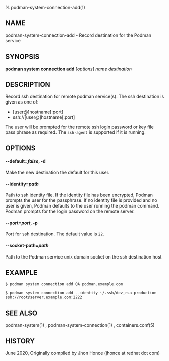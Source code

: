 % podman-system-connection-add(1)

## NAME
podman\-system\-connection\-add - Record destination for the Podman service

## SYNOPSIS
**podman system connection add** [*options*] *name* *destination*

## DESCRIPTION
Record ssh destination for remote podman service(s). The ssh destination is given as one of:
 - [user@]hostname[:port]
 - ssh://[user@]hostname[:port]

The user will be prompted for the remote ssh login password or key file pass phrase as required. The `ssh-agent` is supported if it is running.

## OPTIONS

#### **--default**=*false*, **-d**

Make the new destination the default for this user.

#### **--identity**=*path*

Path to ssh identity file. If the identity file has been encrypted, Podman prompts the user for the passphrase.
If no identity file is provided and no user is given, Podman defaults to the user running the podman command.
Podman prompts for the login password on the remote server.

#### **--port**=*port*, **-p**

Port for ssh destination. The default value is `22`.

#### **--socket-path**=*path*

Path to the Podman service unix domain socket on the ssh destination host

## EXAMPLE
```
$ podman system connection add QA podman.example.com

$ podman system connection add --identity ~/.ssh/dev_rsa production ssh://root@server.example.com:2222
```
## SEE ALSO
podman-system(1) , podman-system-connection(1) , containers.conf(5)

## HISTORY
June 2020, Originally compiled by Jhon Honce (jhonce at redhat dot com)

